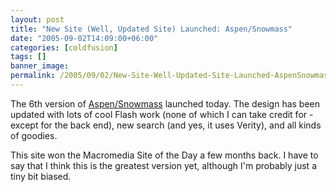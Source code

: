 ```yaml
---
layout: post
title: "New Site (Well, Updated Site) Launched: Aspen/Snowmass"
date: "2005-09-02T14:09:00+06:00"
categories: [coldfusion]
tags: []
banner_image: 
permalink: /2005/09/02/New-Site-Well-Updated-Site-Launched-AspenSnowmass
---
```


The 6th version of <a href="http://www.aspensnowmass.com">Aspen/Snowmass</a> launched today. The design has been updated with lots of cool Flash work (none of which I can take credit for - except for the back end), new search (and yes, it uses Verity), and all kinds of goodies.

This site won the Macromedia Site of the Day a few months back. I have to say that I think this is the greatest version yet, although I'm probably just a tiny bit biased.